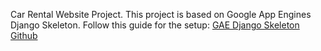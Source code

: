 Car Rental Website Project.
This project is based on Google App Engines Django Skeleton. Follow this guide for the setup: [GAE Django Skeleton Github](https://github.com/GoogleCloudPlatform/appengine-django-skeleton)